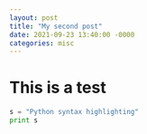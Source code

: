```yaml
---
layout: post
title: "My second post"
date: 2021-09-23 13:40:00 -0000
categories: misc
---
```


# This is a test

```python
s = "Python syntax highlighting"
print s
```
